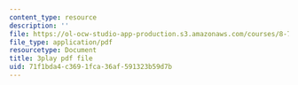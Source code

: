 ```yaml
---
content_type: resource
description: ''
file: https://ol-ocw-studio-app-production.s3.amazonaws.com/courses/8-701-introduction-to-nuclear-and-particle-physics-fall-2020/71f1bda4c3691fca36af591323b59d7b_s-QcRrGppsk.pdf
file_type: application/pdf
resourcetype: Document
title: 3play pdf file
uid: 71f1bda4-c369-1fca-36af-591323b59d7b
---
```

